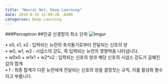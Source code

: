 ```yaml
---
title: "Neural Net, Deep Learning"
date: 2019-6-15 15:09:28 -0400
categories: Deep Learning
---
```


###Perceptron
##인공 신경망의 최소 단위
![Imgur](https://imgur.com/gLuSRvi)

• x0, x1, x2 : 입력되는 뉴런의 축삭돌기로부터 전달되는 신호의 양 <br>
• w0, w1, w2 : 시냅스의 강도, 즉 입력되는 뉴런의 영향력을 나타냅니다.<br>
• w0x0 + w1x1 + w2*x2 : 입력되는 신호의 양과 해당 신호의 시냅스 강도가 곱해진 값의 합계 <br>
• f : 최종 합계가 다른 뉴런에게 전달되는 신호의 양을 결정짓는 규칙, 이를 활성화 함수라고 부릅니다. <br>
